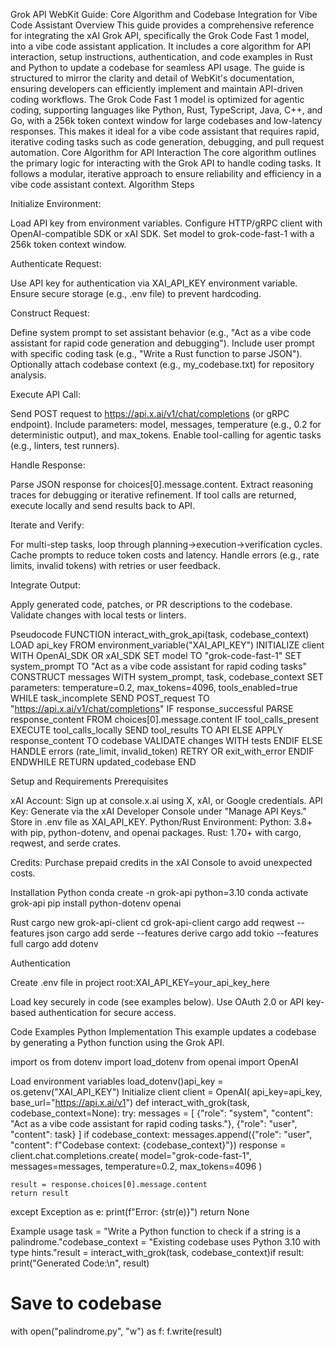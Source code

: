 Grok API WebKit Guide: Core Algorithm and Codebase Integration for Vibe Code Assistant
Overview
This guide provides a comprehensive reference for integrating the xAI Grok API, specifically the Grok Code Fast 1 model, into a vibe code assistant application. It includes a core algorithm for API interaction, setup instructions, authentication, and code examples in Rust and Python to update a codebase for seamless API usage. The guide is structured to mirror the clarity and detail of WebKit's documentation, ensuring developers can efficiently implement and maintain API-driven coding workflows.
The Grok Code Fast 1 model is optimized for agentic coding, supporting languages like Python, Rust, TypeScript, Java, C++, and Go, with a 256k token context window for large codebases and low-latency responses. This makes it ideal for a vibe code assistant that requires rapid, iterative coding tasks such as code generation, debugging, and pull request automation.
Core Algorithm for API Interaction
The core algorithm outlines the primary logic for interacting with the Grok API to handle coding tasks. It follows a modular, iterative approach to ensure reliability and efficiency in a vibe code assistant context.
Algorithm Steps

Initialize Environment:

Load API key from environment variables.
Configure HTTP/gRPC client with OpenAI-compatible SDK or xAI SDK.
Set model to grok-code-fast-1 with a 256k token context window.


Authenticate Request:

Use API key for authentication via XAI_API_KEY environment variable.
Ensure secure storage (e.g., .env file) to prevent hardcoding.


Construct Request:

Define system prompt to set assistant behavior (e.g., "Act as a vibe code assistant for rapid code generation and debugging").
Include user prompt with specific coding task (e.g., "Write a Rust function to parse JSON").
Optionally attach codebase context (e.g., my_codebase.txt) for repository analysis.


Execute API Call:

Send POST request to https://api.x.ai/v1/chat/completions (or gRPC endpoint).
Include parameters: model, messages, temperature (e.g., 0.2 for deterministic output), and max_tokens.
Enable tool-calling for agentic tasks (e.g., linters, test runners).


Handle Response:

Parse JSON response for choices[0].message.content.
Extract reasoning traces for debugging or iterative refinement.
If tool calls are returned, execute locally and send results back to API.


Iterate and Verify:

For multi-step tasks, loop through planning→execution→verification cycles.
Cache prompts to reduce token costs and latency.
Handle errors (e.g., rate limits, invalid tokens) with retries or user feedback.


Integrate Output:

Apply generated code, patches, or PR descriptions to the codebase.
Validate changes with local tests or linters.



Pseudocode
FUNCTION interact_with_grok_api(task, codebase_context)
    LOAD api_key FROM environment_variable("XAI_API_KEY")
    INITIALIZE client WITH OpenAI_SDK OR xAI_SDK
    SET model TO "grok-code-fast-1"
    SET system_prompt TO "Act as a vibe code assistant for rapid coding tasks"
    CONSTRUCT messages WITH system_prompt, task, codebase_context
    SET parameters: temperature=0.2, max_tokens=4096, tools_enabled=true
    WHILE task_incomplete
        SEND POST_request TO "https://api.x.ai/v1/chat/completions"
        IF response_successful
            PARSE response_content FROM choices[0].message.content
            IF tool_calls_present
                EXECUTE tool_calls_locally
                SEND tool_results TO API
            ELSE
                APPLY response_content TO codebase
                VALIDATE changes WITH tests
            ENDIF
        ELSE
            HANDLE errors (rate_limit, invalid_token)
            RETRY OR exit_with_error
        ENDIF
    ENDWHILE
    RETURN updated_codebase
END

Setup and Requirements
Prerequisites

xAI Account: Sign up at console.x.ai using X, xAI, or Google credentials.
API Key: Generate via the xAI Developer Console under "Manage API Keys." Store in .env file as XAI_API_KEY.
Python/Rust Environment:
Python: 3.8+ with pip, python-dotenv, and openai packages.
Rust: 1.70+ with cargo, reqwest, and serde crates.


Credits: Purchase prepaid credits in the xAI Console to avoid unexpected costs.

Installation
Python
conda create -n grok-api python=3.10
conda activate grok-api
pip install python-dotenv openai

Rust
cargo new grok-api-client
cd grok-api-client
cargo add reqwest --features json
cargo add serde --features derive
cargo add tokio --features full
cargo add dotenv

Authentication

Create .env file in project root:XAI_API_KEY=your_api_key_here


Load key securely in code (see examples below).
Use OAuth 2.0 or API key-based authentication for secure access.

Code Examples
Python Implementation
This example updates a codebase by generating a Python function using the Grok API.

import os
from dotenv import load_dotenv
from openai import OpenAI

Load environment variables
load_dotenv()api_key = os.getenv("XAI_API_KEY")
Initialize client
client = OpenAI(    api_key=api_key,    base_url="https://api.x.ai/v1")
def interact_with_grok(task, codebase_context=None):    try:        messages = [            {"role": "system", "content": "Act as a vibe code assistant for rapid coding tasks."},            {"role": "user", "content": task}        ]        if codebase_context:            messages.append({"role": "user", "content": f"Codebase context: {codebase_context}"})
    response = client.chat.completions.create(
        model="grok-code-fast-1",
        messages=messages,
        temperature=0.2,
        max_tokens=4096
    )

    result = response.choices[0].message.content
    return result

except Exception as e:
    print(f"Error: {str(e)}")
    return None

Example usage
task = "Write a Python function to check if a string is a palindrome."codebase_context = "Existing codebase uses Python 3.10 with type hints."result = interact_with_grok(task, codebase_context)if result:    print("Generated Code:\n", result)
# Save to codebase
with open("palindrome.py", "w") as f:
    f.write(result)
